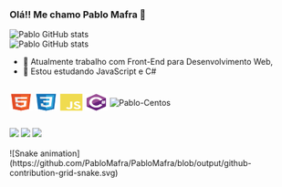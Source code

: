 ### Olá!! Me chamo Pablo Mafra 👋

![Pablo GitHub stats](https://github-readme-stats.vercel.app/api?username=PabloMafra&show_icons=true&theme=dracula&include_all_commits=true&count_private=true)
<br />
![Pablo GitHub stats](https://github-readme-stats.vercel.app/api/top-langs/?username=PabloMafra&layout=compact&langs_count=16&theme=dracula)


- 🔭 Atualmente trabalho com Front-End para Desenvolvimento Web,
- 🌱 Estou estudando JavaScript e C#

<div style="display: inline_block"><br>
  <img align="center" alt="Pablo-HTML" height="30" width="40" src="https://raw.githubusercontent.com/devicons/devicon/master/icons/html5/html5-original.svg">
  <img align="center" alt="Pablo-CSS" height="30" width="40" src="https://raw.githubusercontent.com/devicons/devicon/master/icons/css3/css3-original.svg">
  <img align="center" alt="Pablo-Js" height="30" width="40" src="https://raw.githubusercontent.com/devicons/devicon/master/icons/javascript/javascript-plain.svg">
  <img align="center" alt="Pablo-Csharp" height="30" width="40" src="https://raw.githubusercontent.com/devicons/devicon/master/icons/csharp/csharp-original.svg">
  <img align="center" alt="Pablo-Centos" height="30" width="40" src="https://cdn.jsdelivr.net/gh/devicons/devicon/icons/centos/centos-original.svg"/>

</div>
  
  ##
 
<div> 
  <a href="https://instagram.com/pablomafra_" target="_blank"><img src="https://img.shields.io/badge/-Instagram-%23E4405F?style=for-the-badge&logo=instagram&logoColor=white" target="_blank"></a>
  <a href = "mailto:pablomafra8@gmail.com"><img src="https://img.shields.io/badge/-Gmail-%23333?style=for-the-badge&logo=gmail&logoColor=red" target="_blank"></a>
  <a href="https://www.linkedin.com/in/pablomafra" target="_blank"><img src="https://img.shields.io/badge/-LinkedIn-%230077B5?style=for-the-badge&logo=linkedin&logoColor=white" target="_blank"></a>
</div>
<br />
![Snake animation](https://github.com/PabloMafra/PabloMafra/blob/output/github-contribution-grid-snake.svg)